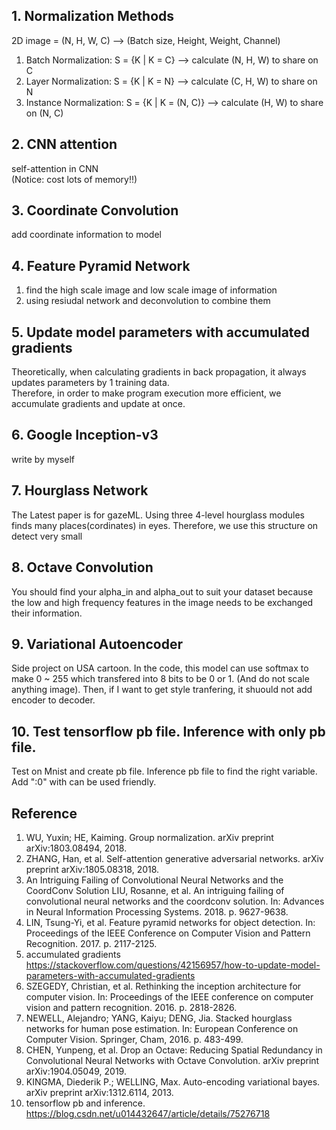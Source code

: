 ## 1. Normalization Methods  
2D image = (N, H, W, C) --> (Batch size, Height, Weight, Channel)  
1. Batch Normalization: S = {K | K = C} --> calculate (N, H, W) to share on C  
2. Layer Normalization: S = {K | K = N} --> calculate (C, H, W) to share on N  
3. Instance Normalization: S = {K | K = (N, C)} --> calculate (H, W) to share on (N, C)  

## 2. CNN attention
self-attention in CNN  
(Notice: cost lots of memory!!)  

## 3. Coordinate Convolution
add coordinate information to model

## 4. Feature Pyramid Network
1. find the high scale image and low scale image of information
2. using resiudal network and deconvolution to combine them

## 5. Update model parameters with accumulated gradients  
Theoretically, when calculating gradients in back propagation, it always updates parameters by 1 training data.  
Therefore, in order to make program execution more efficient, we accumulate gradients and update at once.  
  
## 6. Google Inception-v3
write by myself

## 7. Hourglass Network  
The Latest paper is for gazeML. Using three 4-level hourglass modules finds many places(cordinates) in eyes. Therefore, we use this structure on detect very small 

## 8. Octave Convolution  
You should find your alpha_in and alpha_out to suit your dataset because the low and high frequency features in the image needs to be exchanged their information.  
  
## 9. Variational Autoencoder  
Side project on USA cartoon. In the code, this model can use softmax to make 0 ~ 255 which transfered into 8 bits to be 0 or 1. (And do not scale anything image). Then, if I want to get style tranfering, it shuould not add encoder to decoder.    
  
## 10. Test tensorflow pb file. Inference with only pb file.
Test on Mnist and create pb file. Inference pb file to find the right variable. Add "<variable>:0" with can be used friendly.  
  
  
## Reference  
1. WU, Yuxin; HE, Kaiming. Group normalization. arXiv preprint arXiv:1803.08494, 2018.  
2. ZHANG, Han, et al. Self-attention generative adversarial networks. arXiv preprint arXiv:1805.08318, 2018.  
3. An Intriguing Failing of Convolutional Neural Networks and the CoordConv Solution
LIU, Rosanne, et al. An intriguing failing of convolutional neural networks and the coordconv solution. In: Advances in Neural Information Processing Systems. 2018. p. 9627-9638.  
4. LIN, Tsung-Yi, et al. Feature pyramid networks for object detection. In: Proceedings of the IEEE Conference on Computer Vision and Pattern Recognition. 2017. p. 2117-2125.  
5. accumulated gradients  
https://stackoverflow.com/questions/42156957/how-to-update-model-parameters-with-accumulated-gradients  
6. SZEGEDY, Christian, et al. Rethinking the inception architecture for computer vision. In: Proceedings of the IEEE conference on computer vision and pattern recognition. 2016. p. 2818-2826.  
7. NEWELL, Alejandro; YANG, Kaiyu; DENG, Jia. Stacked hourglass networks for human pose estimation. In: European Conference on Computer Vision. Springer, Cham, 2016. p. 483-499.  
8. CHEN, Yunpeng, et al. Drop an Octave: Reducing Spatial Redundancy in Convolutional Neural Networks with Octave Convolution. arXiv preprint arXiv:1904.05049, 2019.  
9. KINGMA, Diederik P.; WELLING, Max. Auto-encoding variational bayes. arXiv preprint arXiv:1312.6114, 2013.  
10. tensorflow pb and inference. https://blog.csdn.net/u014432647/article/details/75276718  


